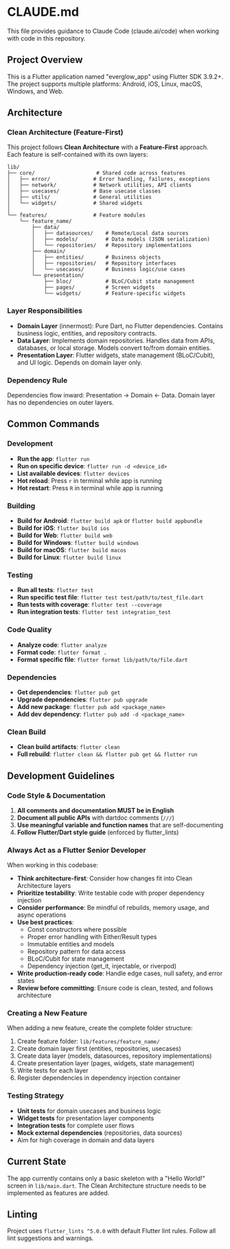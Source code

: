 # CLAUDE.md

This file provides guidance to Claude Code (claude.ai/code) when working with code in this repository.

## Project Overview

This is a Flutter application named "everglow_app" using Flutter SDK 3.9.2+. The project supports multiple platforms: Android, iOS, Linux, macOS, Windows, and Web.

## Architecture

### Clean Architecture (Feature-First)

This project follows **Clean Architecture** with a **Feature-First** approach. Each feature is self-contained with its own layers:

```
lib/
├── core/                    # Shared code across features
│   ├── error/              # Error handling, failures, exceptions
│   ├── network/            # Network utilities, API clients
│   ├── usecases/           # Base usecase classes
│   ├── utils/              # General utilities
│   └── widgets/            # Shared widgets
│
└── features/               # Feature modules
    └── feature_name/
        ├── data/
        │   ├── datasources/    # Remote/Local data sources
        │   ├── models/         # Data models (JSON serialization)
        │   └── repositories/   # Repository implementations
        ├── domain/
        │   ├── entities/       # Business objects
        │   ├── repositories/   # Repository interfaces
        │   └── usecases/       # Business logic/use cases
        └── presentation/
            ├── bloc/           # BLoC/Cubit state management
            ├── pages/          # Screen widgets
            └── widgets/        # Feature-specific widgets
```

### Layer Responsibilities

- **Domain Layer** (innermost): Pure Dart, no Flutter dependencies. Contains business logic, entities, and repository contracts.
- **Data Layer**: Implements domain repositories. Handles data from APIs, databases, or local storage. Models convert to/from domain entities.
- **Presentation Layer**: Flutter widgets, state management (BLoC/Cubit), and UI logic. Depends on domain layer only.

### Dependency Rule
Dependencies flow inward: Presentation → Domain ← Data. Domain layer has no dependencies on outer layers.

## Common Commands

### Development
- **Run the app**: `flutter run`
- **Run on specific device**: `flutter run -d <device_id>`
- **List available devices**: `flutter devices`
- **Hot reload**: Press `r` in terminal while app is running
- **Hot restart**: Press `R` in terminal while app is running

### Building
- **Build for Android**: `flutter build apk` or `flutter build appbundle`
- **Build for iOS**: `flutter build ios`
- **Build for Web**: `flutter build web`
- **Build for Windows**: `flutter build windows`
- **Build for macOS**: `flutter build macos`
- **Build for Linux**: `flutter build linux`

### Testing
- **Run all tests**: `flutter test`
- **Run specific test file**: `flutter test test/path/to/test_file.dart`
- **Run tests with coverage**: `flutter test --coverage`
- **Run integration tests**: `flutter test integration_test`

### Code Quality
- **Analyze code**: `flutter analyze`
- **Format code**: `flutter format .`
- **Format specific file**: `flutter format lib/path/to/file.dart`

### Dependencies
- **Get dependencies**: `flutter pub get`
- **Upgrade dependencies**: `flutter pub upgrade`
- **Add new package**: `flutter pub add <package_name>`
- **Add dev dependency**: `flutter pub add -d <package_name>`

### Clean Build
- **Clean build artifacts**: `flutter clean`
- **Full rebuild**: `flutter clean && flutter pub get && flutter run`

## Development Guidelines

### Code Style & Documentation

1. **All comments and documentation MUST be in English**
2. **Document all public APIs** with dartdoc comments (`///`)
3. **Use meaningful variable and function names** that are self-documenting
4. **Follow Flutter/Dart style guide** (enforced by flutter_lints)

### Always Act as a Flutter Senior Developer

When working in this codebase:

- **Think architecture-first**: Consider how changes fit into Clean Architecture layers
- **Prioritize testability**: Write testable code with proper dependency injection
- **Consider performance**: Be mindful of rebuilds, memory usage, and async operations
- **Use best practices**:
  - Const constructors where possible
  - Proper error handling with Either/Result types
  - Immutable entities and models
  - Repository pattern for data access
  - BLoC/Cubit for state management
  - Dependency injection (get_it, injectable, or riverpod)
- **Write production-ready code**: Handle edge cases, null safety, and error states
- **Review before committing**: Ensure code is clean, tested, and follows architecture

### Creating a New Feature

When adding a new feature, create the complete folder structure:

1. Create feature folder: `lib/features/feature_name/`
2. Create domain layer first (entities, repositories, usecases)
3. Create data layer (models, datasources, repository implementations)
4. Create presentation layer (pages, widgets, state management)
5. Write tests for each layer
6. Register dependencies in dependency injection container

### Testing Strategy

- **Unit tests** for domain usecases and business logic
- **Widget tests** for presentation layer components
- **Integration tests** for complete user flows
- **Mock external dependencies** (repositories, data sources)
- Aim for high coverage in domain and data layers

## Current State

The app currently contains only a basic skeleton with a "Hello World!" screen in `lib/main.dart`. The Clean Architecture structure needs to be implemented as features are added.

## Linting

Project uses `flutter_lints ^5.0.0` with default Flutter lint rules. Follow all lint suggestions and warnings.
